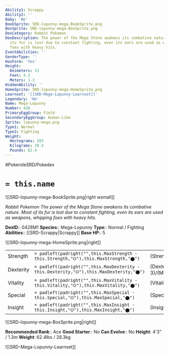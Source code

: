```yaml
---
Ability1: Scrappy
Ability2: ''
Baby: 'No'
BookSprite: SRD-lopunny-mega-BookSprite.png
BoxSprite: SRD-lopunny-mega-BoxSprite.png
DexCategory: Rabbit Pokemon
DexDescription: The power of the Mega Stone awakens its combative nature. Most of
  its fur is lost due to constant fighting, even its ears are used as weapons, whipping
  foes with heavy hits.
EventAbilities: ''
GenderType: ''
HasForm: 'Yes'
Height:
  Deimeters: 13
  Feet: 4.3
  Meters: 1.3
HiddenAbility: ''
HomeSprite: SRD-lopunny-mega-HomeSprite.png
Learnset: '[[SRD-Mega-Lopunny-Learnset]]'
Legendary: 'No'
Name: Mega-Lopunny
Number: 428
PrimaryEggGroup: Field
SecondaryEggGroup: Human-Like
Sprite: lopunny-mega.png
Type1: Normal
Type2: Fighting
Weight:
  Hectograms: 283
  Kilograms: 28.3
  Pounds: 62.4
---
```


#PokeroleSRD/Pokedex

# `= this.name`

![[SRD-lopunny-mega-BookSprite.png|right wsmall]]

*Rabbit Pokemon*
*The power of the Mega Stone awakens its combative nature. Most of its fur is lost due to constant fighting, even its ears are used as weapons, whipping foes with heavy hits.*

**DexID**:: 0428M1
**Species**:: Mega-Lopunny
**Type**:: Normal / Fighting
**Abilities**:: [[SRD-Scrappy|Scrappy]]
**Base HP**:: 5

![[SRD-lopunny-mega-HomeSprite.png|right]]

|           |                                                                                        |                                          |
| --------- | -------------------------------------------------------------------------------------- | ---------------------------------------- |
| Strength  | `= padleft(padright("",this.MaxStrength - this.Strength,"⭘"),this.MaxStrength,"⬤")`    | (Strength::3)/(MaxStrength::7)   |
| Dexterity | `= padleft(padright("",this.MaxDexterity - this.Dexterity,"⭘"),this.MaxDexterity,"⬤")` | (Dexterity:: 3)/(MaxDexterity::7) |
| Vitality  | `= padleft(padright("",this.MaxVitality - this.Vitality,"⭘"),this.MaxVitality,"⬤")`    | (Vitality::3)/(MaxVitality::6)   |
| Special   | `= padleft(padright("",this.MaxSpecial - this.Special,"⭘"),this.MaxSpecial,"⬤")`       | (Special::2)/(MaxSpecial::4)     |
| Insight   | `= padleft(padright("",this.MaxInsight - this.Insight,"⭘"),this.MaxInsight,"⬤")`       | (Insight::3)/(MaxInsight::6)     |

![[SRD-lopunny-mega-BoxSprite.png|right]]

**Recommended Rank**:: Ace
**Good Starter**:: No
**Can Evolve**:: No
**Height**: 4'3" / 1.3m
**Weight**: 62.4lbs / 28.3kg

![[SRD-Mega-Lopunny-Learnset]]